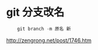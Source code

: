 # git 分支改名

<!--more-->
<!-- csdn -->

```csharp
    git branch -m 原名 新
```


http://zengrong.net/post/1746.htm